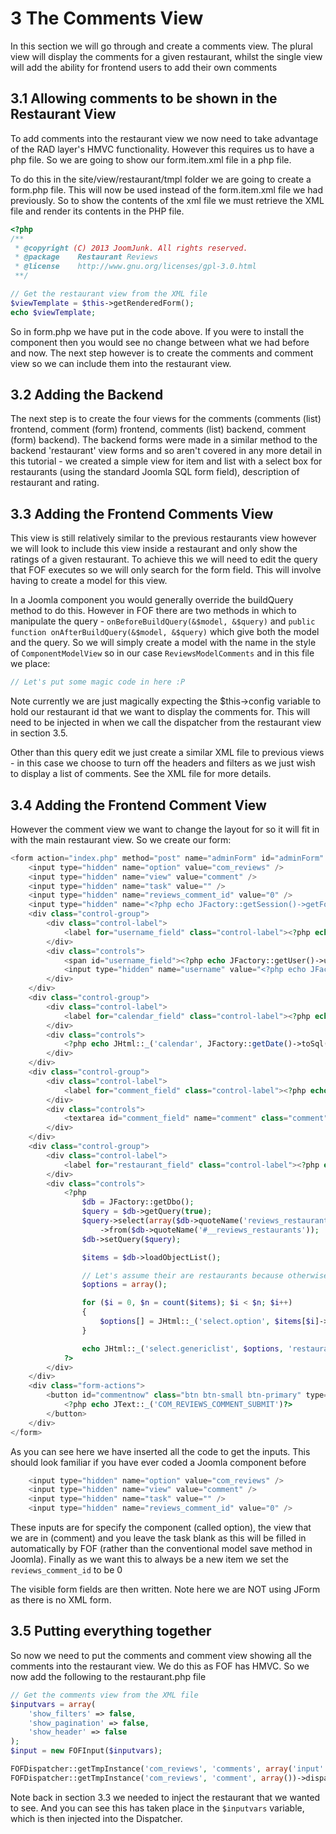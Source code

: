 3 The Comments View
==========================================

In this section we will go through and create a comments view. The plural view will display the comments for a given restaurant, whilst the single view will add the ability for frontend users to add their own comments

3.1 Allowing comments to be shown in the Restaurant View
------------------------------------------
To add comments into the restaurant view we now need to take advantage of the RAD layer's HMVC functionality. However this requires us to have a php file. So we are going to show our form.item.xml file in a php file.

To do this in the site/view/restaurant/tmpl folder we are going to create a form.php file. This will now be used instead of the form.item.xml file we had previously. So to show the contents of the xml file we must retrieve the XML file and render its contents in the PHP file.

```php
<?php
/**
 * @copyright (C) 2013 JoomJunk. All rights reserved.
 * @package    Restaurant Reviews
 * @license    http://www.gnu.org/licenses/gpl-3.0.html
 **/

// Get the restaurant view from the XML file
$viewTemplate = $this->getRenderedForm();
echo $viewTemplate;
```

So in form.php we have put in the code above. If you were to install the component then you would see no change between what we had before and now. The next step however is to create the comments and comment view so we can include them into the restaurant view.

3.2 Adding the Backend
------------------------------------------
The next step is to create the four views for the comments (comments (list) frontend, comment (form) frontend, comments (list) backend, comment (form) backend). The backend forms were made in a similar method to the backend 'restaurant' view forms and so aren't covered in any more detail in this tutorial - we created a simple view for item and list with a select box for restaurants (using the standard Joomla SQL form field), description of restaurant and rating.

3.3 Adding the Frontend Comments View
------------------------------------------
This view is still relatively similar to the previous restaurants view however we will look to include this view inside a restaurant and only show the ratings of a given restaurant. To achieve this we will need to edit the query that FOF executes so we will only search for the form field. This will involve having to create a model for this view.

In a Joomla component you would generally override the buildQuery method to do this. However in FOF there are two methods in which to manipulate the query - ```onBeforeBuildQuery(&$model, &$query)``` and ```public function onAfterBuildQuery(&$model, &$query)``` which give both the model and the query. So we will simply create a model with the name in the style of ```ComponentModelView``` so in our case ```ReviewsModelComments``` and in this file we place:

```php
// Let's put some magic code in here :P
```

Note currently we are just magically expecting the $this->config variable to hold our restaurant id that we want to display the comments for. This will need to be injected in when we call the dispatcher from the restaurant view in section 3.5.

Other than this query edit we just create a similar XML file to previous views - in this case we choose to turn off the headers and filters as we just wish to display a list of comments. See the XML file for more details.

3.4 Adding the Frontend Comment View
------------------------------------------
However the comment view we want to change the layout for so it will fit in with the main restaurant view. So we create our form:

```php
<form action="index.php" method="post" name="adminForm" id="adminForm" class="form form-horizontal">
	<input type="hidden" name="option" value="com_reviews" />
	<input type="hidden" name="view" value="comment" />
	<input type="hidden" name="task" value="" />
	<input type="hidden" name="reviews_comment_id" value="0" />
	<input type="hidden" name="<?php echo JFactory::getSession()->getFormToken();?>" value="1" />
	<div class="control-group">
		<div class="control-label">
			<label for="username_field" class="control-label"><?php echo JText::_('COM_REVIEW_COMMENTS_FIELD_USER_NAME'); ?></label>
		</div>
		<div class="controls">
			<span id="username_field"><?php echo JFactory::getUser()->username; ?></span>
			<input type="hidden" name="username" value="<?php echo JFactory::getUser()->id; ?>" />
		</div>
	</div>
	<div class="control-group">
		<div class="control-label">
			<label for="calendar_field" class="control-label"><?php echo JText::_('COM_REVIEW_COMMENTS_FIELD_DATE'); ?></label>
		</div>
		<div class="controls">
			<?php echo JHtml::_('calendar', JFactory::getDate()->toSql(), 'date', 'calendar_field', '%Y-%m-%d %H:%i:%s', array('readonly'=>true)); ?>
		</div>
	</div>
	<div class="control-group">
		<div class="control-label">
			<label for="comment_field" class="control-label"><?php echo JText::_('COM_REVIEW_COMMENTS_FIELD_COMMENT'); ?></label>
		</div>
		<div class="controls">
			<textarea id="comment_field" name="comment" class="comment"></textarea>
		</div>
	</div>
	<div class="control-group">
		<div class="control-label">
			<label for="restaurant_field" class="control-label"><?php echo JText::_('COM_REVIEW_COMMENTS_FIELD_RESTAURANT'); ?></label>
		</div>
		<div class="controls">
			<?php
				$db = JFactory::getDbo();
				$query = $db->getQuery(true);
				$query->select(array($db->quoteName('reviews_restaurant_id', 'value'), $db->quoteName('name', 'text')))
					->from($db->quoteName('#__reviews_restaurants'));
				$db->setQuery($query);

				$items = $db->loadObjectList();

				// Let's assume their are restaurants because otherwise noone should be accessing this view!
				$options = array();

				for ($i = 0, $n = count($items); $i < $n; $i++)
				{
					$options[] = JHtml::_('select.option', $items[$i]->value, $items[$i]->text);
				}

				echo JHtml::_('select.genericlist', $options, 'restaurant');
			?>
		</div>
	</div>
	<div class="form-actions">
		<button id="commentnow" class="btn btn-small btn-primary" type="submit">
			<?php echo JText::_('COM_REVIEWS_COMMENT_SUBMIT')?>
		</button>
	</div>
</form>
```

As you can see here we have inserted all the code to get the inputs. This should look familiar if you have ever coded a Joomla component before

```php
	<input type="hidden" name="option" value="com_reviews" />
	<input type="hidden" name="view" value="comment" />
	<input type="hidden" name="task" value="" />
	<input type="hidden" name="reviews_comment_id" value="0" />
```

These inputs are for specify the component (called option), the view that we are in (comment) and you leave the task blank as this will be filled in automatically by FOF (rather than the conventional model save method in Joomla). Finally as we want this to always be a new item we set the ```reviews_comment_id``` to be 0

The visible form fields are then written. Note here we are NOT using JForm as there is no XML form.

3.5 Putting everything together
------------------------------------------

So now we need to put the comments and comment view showing all the comments into the restaurant view. We do this as FOF has HMVC. So we now add the following to the restaurant.php file

```php
// Get the comments view from the XML file
$inputvars = array(
	'show_filters' => false,
	'show_pagination' => false,
	'show_header' => false
);
$input = new FOFInput($inputvars);

FOFDispatcher::getTmpInstance('com_reviews', 'comments', array('input' => $input))->dispatch();
FOFDispatcher::getTmpInstance('com_reviews', 'comment', array())->dispatch();
```

Note back in section 3.3 we needed to inject the restaurant that we wanted to see. And you can see this has taken place in the ```$inputvars``` variable, which is then injected into the Dispatcher.
